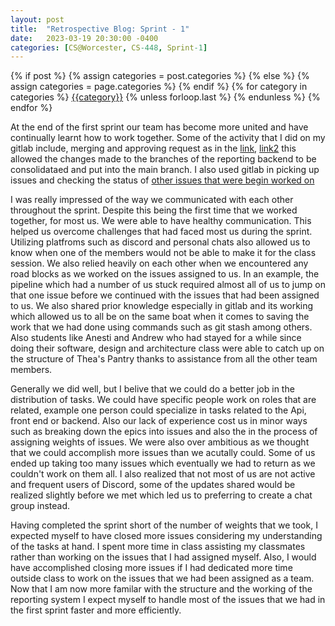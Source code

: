 ```yaml
---
layout: post
title:  "Retrospective Blog: Sprint - 1"
date:   2023-03-19 20:30:00 -0400
categories: [CS@Worcester, CS-448, Sprint-1]
---
```

<div class="post-categories">
  {% if post %}
    {% assign categories = post.categories %}
  {% else %}
    {% assign categories = page.categories %}
  {% endif %}
  {% for category in categories %}
  <a href="{{site.baseurl}}/categories/#{{category|slugize}}">{{category}}</a>
  {% unless forloop.last %}&nbsp;{% endunless %}
  {% endfor %}
</div>

At the end of the first sprint our team has become more united and have continually learnt how to work together. Some of the activity that I did on my gitlab include, merging and approving request as in the [link](https://gitlab.com/LibreFoodPantry/client-solutions/theas-pantry/reportingsystem/reportingbackend/-/merge_requests/3), [link2](https://gitlab.com/dashboard/merge_requests?scope=all&state=all&assignee_username=11kaizen) this allowed the changes made to the branches of the reporting backend to be consolidataed and put into the main branch. I also used gitlab in picking up issues and checking the status of [other issues that were begin worked on](https://gitlab.com/groups/LibreFoodPantry/client-solutions/theas-pantry/reportingsystem/-/boards)

I was really impressed of the way we communicated with each other throughout the sprint. Despite this being the first time that we worked together, for most us. We were able to have healthy communication. This helped us overcome challenges that had faced most us during the sprint. Utilizing platfroms such as discord and personal chats also allowed us to know when one of the members would not be able to make it for the class session. We also relied heavily on each other when we encountered any road blocks as we worked on the issues assigned to us. In an example, the pipeline which had a number of us stuck required almost all of us to jump on that one issue before we continued with the issues that had been assigned to us. We also shared prior knowledge especially in gitlab and its working which allowed us to all be on the same boat when it comes to saving the work that we had done using commands such as git stash among others. Also students like Anesti and Andrew who had stayed for a while since doing their software, design and architecture class were able to catch up on the structure of Thea's Pantry thanks to assistance from all the other team members.

Generally we did well, but I belive that we could do a better job in the distribution of tasks. We could have specific people work on roles that are related, example one person could specialize in tasks related to the Api, front end or backend. Also our lack of experience cost us in minor ways such as breaking down the epics into issues and also the in the process of assigning weights of issues. We were also over ambitious as we thought that we could accomplish more issues than we acutally could. Some of us ended up taking too many issues which eventually we had to return as we couldn't work on them all. I also realized that not most of us are not active and frequent users of Discord, some of the updates shared would be realized slightly before we met which led us to preferring to create a chat group instead.

Having completed the sprint short of the number of weights that we took, I expected myself to have closed more issues considering my understanding of the tasks at hand. I spent more time in class assisting my classmates rather than working on the issues that I had assigned myself. Also, I would have accomplished closing more issues if I had dedicated more time outside class to work on the issues that we had been assigned as a team. Now that I am now more familar with the structure and the working of the reporting system I expect myself to handle most of the issues that we had in the first sprint faster and more efficiently. 
